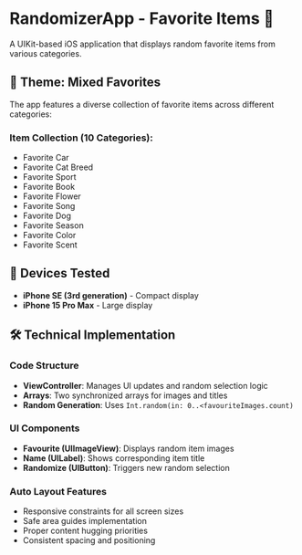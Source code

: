 # RandomizerApp - Favorite Items 🎯

A UIKit-based iOS application that displays random favorite items from various categories.

## 🌟 Theme: Mixed Favorites

The app features a diverse collection of favorite items across different categories:

### Item Collection (10 Categories):
- Favorite Car
- Favorite Cat Breed  
- Favorite Sport
- Favorite Book
- Favorite Flower
- Favorite Song
- Favorite Dog
- Favorite Season
- Favorite Color
- Favorite Scent

## 📱 Devices Tested

- **iPhone SE (3rd generation)** - Compact display
- **iPhone 15 Pro Max** - Large display

## 🛠 Technical Implementation

### Code Structure
- **ViewController**: Manages UI updates and random selection logic
- **Arrays**: Two synchronized arrays for images and titles
- **Random Generation**: Uses `Int.random(in: 0..<favouriteImages.count)`

### UI Components
- **Favourite (UIImageView)**: Displays random item images
- **Name (UILabel)**: Shows corresponding item title
- **Randomize (UIButton)**: Triggers new random selection

### Auto Layout Features
- Responsive constraints for all screen sizes
- Safe area guides implementation
- Proper content hugging priorities
- Consistent spacing and positioning

